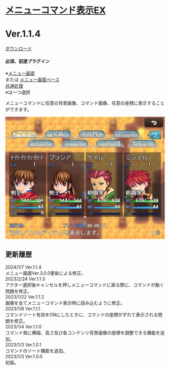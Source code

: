 # [メニューコマンド表示EX](https://raw.githubusercontent.com/nuun888/MZ/master/NUUN_MenuCommandEX.js)
# Ver.1.1.4
[ダウンロード](https://raw.githubusercontent.com/nuun888/MZ/master/NUUN_MenuCommandEX.js)
#### 必須、前提プラグイン
※[メニュー画面](https://raw.githubusercontent.com/nuun888/MZ/master/NUUN_MenuScreenEXBase.js)   
または
[メニュー画面ベース](https://raw.githubusercontent.com/nuun888/MZ/master/NUUN_MenuScreenEXBase.js)  
[共通処理](https://github.com/nuun888/MZ/blob/master/README/Base.md)  
※は一つ選択  

メニューコマンドに任意の背景画像、コマンド画像、任意の座標に表示することができます。  
  
![画像](img/MenuCommandEX1.png)   

## 更新履歴
2024/1/7 Ver.1.1.4  
メニュー画面Ver.3.0.0更新による修正。  
2023/2/24 Ver.1.1.3  
アクター選択後キャンセルを押しメニューコマンドに戻る際に、コマンドが動く問題を修正。  
2023/1/22 Ver.1.1.2  
画像を全てメニューコマンド表示時に読み込むように修正。  
2023/1/8 Ver.1.1.1  
コマンドソート有効をONにしたときに、コマンドの座標がずれて表示される問題を修正。  
2023/1/4 Ver.1.1.0  
コマンド毎に横幅、高さ及び各コンテンツ背景画像の座標を調整できる機能を追加。  
2023/1/3 Ver.1.0.1  
コマンドのソート機能を追加。  
2023/1/3 Ver.1.0.0  
初版。  
